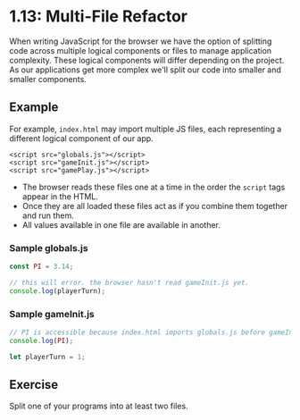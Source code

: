 # 1.13: Multi-File Refactor

When writing JavaScript for the browser we have the option of splitting code across multiple logical components or files to manage application complexity. These logical components will differ depending on the project. As our applications get more complex we'll split our code into smaller and smaller components.

## Example

For example, `index.html` may import multiple JS files, each representing a different logical component of our app.

```markup
<script src="globals.js"></script>
<script src="gameInit.js"></script>
<script src="gamePlay.js"></script>
```

* The browser reads these files one at a time in the order the `script` tags appear in the HTML.
* Once they are all loaded these files act as if you combine them together and run them.
* All values available in one file are available in another.

### **Sample globals.js**

```javascript
const PI = 3.14;

// this will error. the browser hasn't read gameInit.js yet.
console.log(playerTurn);
```

### Sample gameInit.js

```javascript
// PI is accessible because index.html imports globals.js before gameInit.js.
console.log(PI);

let playerTurn = 1;
```

## Exercise

Split one of your programs into at least two files.

